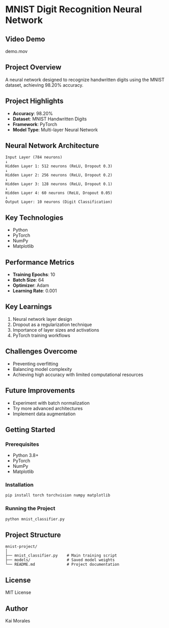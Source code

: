 # MNIST Digit Recognition Neural Network

## Video Demo
demo.mov
## Project Overview
A neural network designed to recognize handwritten digits using the MNIST dataset, achieving 98.20% accuracy.

## Project Highlights
- **Accuracy**: 98.20%
- **Dataset**: MNIST Handwritten Digits
- **Framework**: PyTorch
- **Model Type**: Multi-layer Neural Network

## Neural Network Architecture
```
Input Layer (784 neurons)
↓
Hidden Layer 1: 512 neurons (ReLU, Dropout 0.3)
↓
Hidden Layer 2: 256 neurons (ReLU, Dropout 0.2)
↓
Hidden Layer 3: 128 neurons (ReLU, Dropout 0.1)
↓
Hidden Layer 4: 60 neurons (ReLU, Dropout 0.05)
↓
Output Layer: 10 neurons (Digit Classification)
```

## Key Technologies
- Python
- PyTorch
- NumPy
- Matplotlib

## Performance Metrics
- **Training Epochs**: 10
- **Batch Size**: 64
- **Optimizer**: Adam
- **Learning Rate**: 0.001

## Key Learnings
1. Neural network layer design
2. Dropout as a regularization technique
3. Importance of layer sizes and activations
4. PyTorch training workflows

## Challenges Overcome
- Preventing overfitting
- Balancing model complexity
- Achieving high accuracy with limited computational resources

## Future Improvements
- Experiment with batch normalization
- Try more advanced architectures
- Implement data augmentation

## Getting Started

### Prerequisites
- Python 3.8+
- PyTorch
- NumPy
- Matplotlib

### Installation
```bash
pip install torch torchvision numpy matplotlib
```

### Running the Project
```bash
python mnist_classifier.py
```

## Project Structure
```
mnist-project/
│
├── mnist_classifier.py    # Main training script
├── models/                # Saved model weights
└── README.md              # Project documentation
```

## License
MIT License

## Author
Kai Morales
